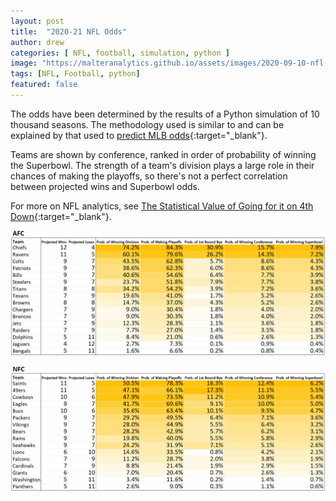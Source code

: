 ```yaml
---
layout: post
title:  "2020-21 NFL Odds"
author: drew
categories: [ NFL, football, simulation, python ]
image: "https://malteranalytics.github.io/assets/images/2020-09-10-nfl-odds/image1.PNG"
tags: [NFL, Football, python]
featured: false
---
```

  
  

The odds have been determined by the results of a Python simulation of 10 thousand seasons. The methodology used is similar to and can be explained by that used to [predict MLB odds](https://malteranalytics.github.io/mlb-probabilities/){:target="_blank"}.

Teams are shown by conference, ranked in order of probability of winning the Superbowl.  The strength of a team's division plays a large role in their chances of making the playoffs, so there's not a perfect correlation between projected wins and Superbowl odds. 

For more on NFL analytics, see [The Statistical Value of Going for it on 4th Down](https://malteranalytics.github.io/nfl-4th-down/){:target="_blank"}.




![plot of chunk unnamed-chunk-1](/assets/images/2020-09-10-nfl-odds/image1.PNG)  

![plot of chunk unnamed-chunk-2](/assets/images/2020-09-10-nfl-odds/image2.PNG)  